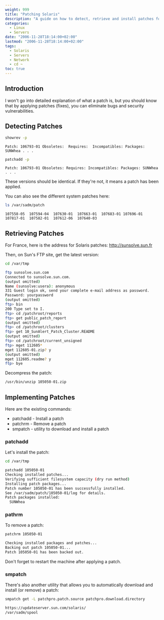 ```yaml
---
weight: 999
title: "Patching Solaris"
description: "A guide on how to detect, retrieve and install patches for Solaris systems."
categories: 
  - Linux
  - Servers
date: "2006-11-28T18:14:00+02:00"
lastmod: "2006-11-28T18:14:00+02:00"
tags: 
  - Solaris
  - Servers
  - Network
  - cd ~
toc: true
---
```


## Introduction

I won't go into detailed explanation of what a patch is, but you should know that by applying patches (fixes), you can eliminate bugs and security vulnerabilities.

## Detecting Patches

```bash
showrev -p
```

```
Patch: 106793-01 Obsoletes:  Requires:  Incompatibles: Packages: SUNWhea . . .
```

```bash
patchadd -p
```

```
Patch: 106793-01 Obsoletes: Requires: Incompatibles: Packages: SUNWhea 
. . .
```

These versions should be identical. If they're not, it means a patch has been applied.

You can also see the different system patches here:

```bash
ls /var/sadm/patch
```

```
107558-05  107594-04  107630-01  107663-01  107683-01 107696-01
107817-01  107582-01  107612-06  107640-03
```

## Retrieving Patches

For France, here is the address for Solaris patches: http://sunsolve.sun.fr

Then, on Sun's FTP site, get the latest version:

```bash
cd /var/tmp
```

```bash
ftp sunsolve.sun.com
Connected to sunsolve.sun.com.
(output omitted)
Name (sunsolve:usera): anonymous
331 Guest login ok, send your complete e-mail address as password.
Password: yourpassword
(output omitted)
ftp> bin
200 Type set to I.
ftp> cd /patchroot/reports
ftp> get public_patch_report
(output omitted)
ftp> cd /patchroot/clusters
ftp> get 10_SunAlert_Patch_Cluster.README
(output omitted)
ftp> cd /patchroot/current_unsigned
ftp> mget 112605*
mget 112605-01.zip? y
(output omitted)
mget 112605.readme? y
ftp> bye
```

Decompress the patch:

```bash
/usr/bin/unzip 105050-01.zip
```

## Implementing Patches

Here are the existing commands:

- patchadd - Install a patch
- patchrm - Remove a patch
- smpatch - utility to download and install a patch

### patchadd

Let's install the patch:

```bash
cd /var/tmp
```

```bash
patchadd 105050-01
Checking installed patches...
Verifying sufficient filesystem capacity (dry run method)
Installing patch packages...
Patch number 105050-01 has been successfully installed.
See /var/sadm/patch/105050-01/log for details.
Patch packages installed:
  SUNWhea
```

### pathrm

To remove a patch:

```bash
patchrm 105050-01
```

```bash
Checking installed packages and patches...
Backing out patch 105050-01...
Patch 105050-01 has been backed out.
```

Don't forget to restart the machine after applying a patch.

### smpatch

There's also another utility that allows you to automatically download and install (or remove) a patch:

```bash
smpatch get -L patchpro.patch.source patchpro.download.directory
```

```bash
https://updateserver.sun.com/solaris/
/var/sadm/spool
```
